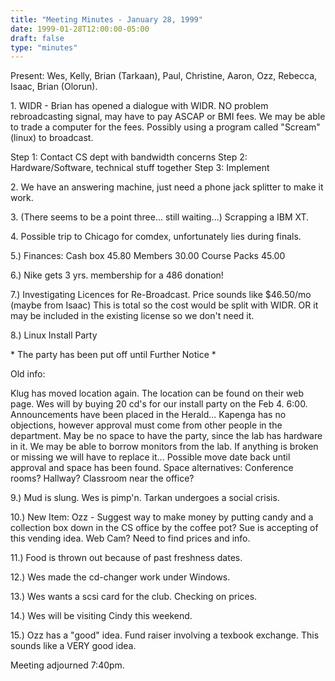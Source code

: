 ```yaml
---
title: "Meeting Minutes - January 28, 1999"
date: 1999-01-28T12:00:00-05:00
draft: false
type: "minutes"
---
```


Present: Wes, Kelly, Brian (Tarkaan), Paul, Christine, Aaron, Ozz, Rebecca, Isaac, Brian (Olorun). </p><p>
</p><p>
1. WIDR - 	Brian has opened a dialogue with WIDR.  NO problem rebroadcasting 	signal, may have to pay ASCAP or BMI fees.  We may be able to trade a 	computer for the fees.  Possibly using a program called "Scream"  	(linux) to broadcast. </p><p>
	Step 1: Contact CS dept with bandwidth concerns 	Step 2: Hardware/Software, technical stuff together 	Step 3: Implement </p><p>
</p><p>
</p><p>
2. We have an answering machine, just need a phone jack splitter to make it work. </p><p>
3. (There seems to be a point three... still waiting...) 	Scrapping a IBM XT. </p><p>
4.  Possible trip to Chicago for comdex, unfortunately lies 	during finals. </p><p>
5.) Finances: 	Cash box 45.80 	Members 30.00 	Course Packs 45.00   </p><p>
6.) Nike gets 3 yrs. membership for a 486 donation!   </p><p>
7.) Investigating Licences for Re-Broadcast. 	Price sounds like $46.50/mo (maybe from Isaac) 	This is total so the cost would be split with WIDR. 	OR it may be included in the existing license so we don't need it. </p><p>
8.) Linux Install Party </p><p>
	* The party has been put off until Further Notice * </p><p>
	Old info: </p><p>
	Klug has moved location again.  The location can be 	found on their web page.   	 	Wes will by buying 20 cd's for our install party on the  	Feb 4. 6:00. Announcements have been placed in the Herald... 	 	Kapenga has no objections, however approval must come from other 	people in the department.  May be no space to have the party, 	since the lab has hardware in it.  We may be able to borrow 	monitors from the lab.  If anything is broken or missing  	we will have to replace it...  	 	Possible move date back until approval and space has been found. 	Space alternatives: Conference rooms?   			    Hallway? 			    Classroom near the office? </p><p>
9.) Mud is slung.   Wes is pimp'n.  Tarkan undergoes a social crisis. </p><p>
10.) New Item: 	Ozz - Suggest way to make money by putting candy and a 	collection box down in the CS office by the coffee pot? Sue is 	accepting of this vending idea. 	 	Web Cam?  Need to find prices and info. </p><p>
11.) Food is thrown out because of past freshness dates. </p><p>
12.) Wes made the cd-changer work under Windows. </p><p>
13.) Wes wants a scsi card for the club.  Checking on prices. </p><p>
14.) Wes will be visiting Cindy this weekend. </p><p>
15.) Ozz has a "good" idea.  Fund raiser involving a texbook exchange. This sounds like a VERY good idea. </p><p>
</p><p>
Meeting adjourned 7:40pm. </p>
